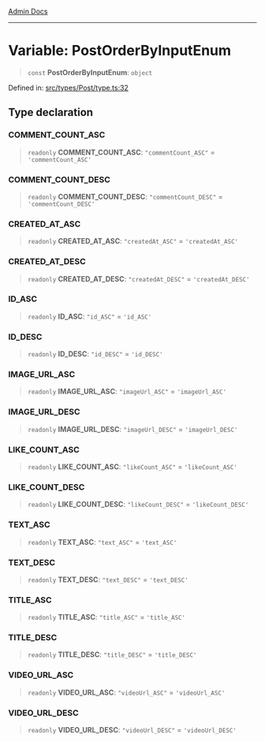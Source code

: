 [Admin Docs](/)

***

# Variable: PostOrderByInputEnum

> `const` **PostOrderByInputEnum**: `object`

Defined in: [src/types/Post/type.ts:32](https://github.com/PalisadoesFoundation/talawa-admin/blob/main/src/types/Post/type.ts#L32)

## Type declaration

### COMMENT\_COUNT\_ASC

> `readonly` **COMMENT\_COUNT\_ASC**: `"commentCount_ASC"` = `'commentCount_ASC'`

### COMMENT\_COUNT\_DESC

> `readonly` **COMMENT\_COUNT\_DESC**: `"commentCount_DESC"` = `'commentCount_DESC'`

### CREATED\_AT\_ASC

> `readonly` **CREATED\_AT\_ASC**: `"createdAt_ASC"` = `'createdAt_ASC'`

### CREATED\_AT\_DESC

> `readonly` **CREATED\_AT\_DESC**: `"createdAt_DESC"` = `'createdAt_DESC'`

### ID\_ASC

> `readonly` **ID\_ASC**: `"id_ASC"` = `'id_ASC'`

### ID\_DESC

> `readonly` **ID\_DESC**: `"id_DESC"` = `'id_DESC'`

### IMAGE\_URL\_ASC

> `readonly` **IMAGE\_URL\_ASC**: `"imageUrl_ASC"` = `'imageUrl_ASC'`

### IMAGE\_URL\_DESC

> `readonly` **IMAGE\_URL\_DESC**: `"imageUrl_DESC"` = `'imageUrl_DESC'`

### LIKE\_COUNT\_ASC

> `readonly` **LIKE\_COUNT\_ASC**: `"likeCount_ASC"` = `'likeCount_ASC'`

### LIKE\_COUNT\_DESC

> `readonly` **LIKE\_COUNT\_DESC**: `"likeCount_DESC"` = `'likeCount_DESC'`

### TEXT\_ASC

> `readonly` **TEXT\_ASC**: `"text_ASC"` = `'text_ASC'`

### TEXT\_DESC

> `readonly` **TEXT\_DESC**: `"text_DESC"` = `'text_DESC'`

### TITLE\_ASC

> `readonly` **TITLE\_ASC**: `"title_ASC"` = `'title_ASC'`

### TITLE\_DESC

> `readonly` **TITLE\_DESC**: `"title_DESC"` = `'title_DESC'`

### VIDEO\_URL\_ASC

> `readonly` **VIDEO\_URL\_ASC**: `"videoUrl_ASC"` = `'videoUrl_ASC'`

### VIDEO\_URL\_DESC

> `readonly` **VIDEO\_URL\_DESC**: `"videoUrl_DESC"` = `'videoUrl_DESC'`
